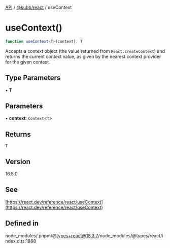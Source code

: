 [API](../../../packages.md) / [@kubb/react](../index.md) / useContext

# useContext()

```ts
function useContext<T>(context): T
```

Accepts a context object (the value returned from `React.createContext`) and returns the current
context value, as given by the nearest context provider for the given context.

## Type Parameters

• **T**

## Parameters

• **context**: `Context`\<`T`\>

## Returns

`T`

## Version

16.8.0

## See

[https://react.dev/reference/react/useContext](https://react.dev/reference/react/useContext)

## Defined in

node\_modules/.pnpm/@types+react@18.3.7/node\_modules/@types/react/index.d.ts:1868

